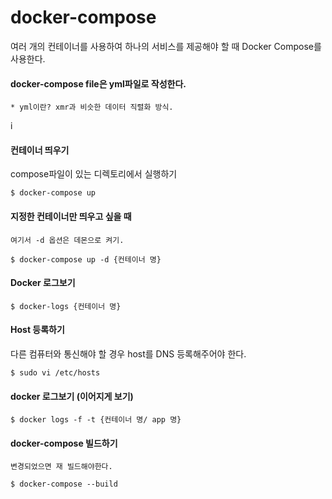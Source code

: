 # docker-compose 
 여러 개의 컨테이너를 사용하여 하나의 서비스를 제공해야 할 때 Docker Compose를 사용한다. 

#### docker-compose file은 yml파일로 작성한다.
	* yml이란? xmr과 비슷한 데이터 직렬화 방식.

i
#### 컨테이너 띄우기
compose파일이 있는 디렉토리에서 실행하기
```
$ docker-compose up
```

#### 지정한 컨테이너만 띄우고 싶을 때
	여기서 -d 옵션은 데몬으로 켜기.
``` 
$ docker-compose up -d {컨테이너 명}
```
	
#### Docker 로그보기
```
$ docker-logs {컨테이너 명}
```

#### Host 등록하기
다른 컴퓨터와 통신해야 할 경우 host를 DNS 등록해주어야 한다.
```
$ sudo vi /etc/hosts
```

#### docker 로그보기 (이어지게 보기)
```
$ docker logs -f -t {컨테이너 명/ app 명}
```

#### docker-compose 빌드하기
	변경되었으면 재 빌드해야한다.
```
$ docker-compose --build
```

